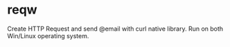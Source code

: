 # reqw
Create HTTP Request and send @email with curl native library. Run on both Win/Linux operating system.
